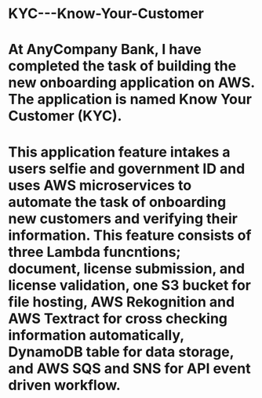 # KYC---Know-Your-Customer

# At AnyCompany Bank, I have completed the task of building the new onboarding application on AWS. The application is named Know Your Customer (KYC). 
# This application feature intakes a users selfie and government ID and uses AWS microservices to automate the task of onboarding new customers and verifying their information. This feature consists of three Lambda funcntions; document, license submission, and license validation, one S3 bucket for file hosting, AWS Rekognition and AWS Textract for cross checking information automatically, DynamoDB table for data storage, and AWS SQS and SNS for API event driven workflow.
